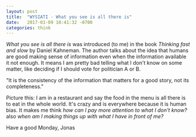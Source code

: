 ```yaml
---
layout: post
title:  "WYSIATI - What you see is all there is"
date:   2017-01-09 10:41:32 -0700
categories: think
---
```


_What you see is all there is_ was introduced (to me) in the book  _Thinking fast and slow_ by Daniel Kahneman. The author talks about the idea that humans are good making sense of information even when the information available it not enough. It means I am pretty bad telling what I don't know on some matter, like deciding if I should vote for politician A or B.

"It is the consistency of the information that matters for a good story, not its completeness."

Picture this: I am in a restaurant and say the food in the menu is all there is to eat in the whole world. It's crazy and is everywhere because it is human bias. It makes me think _how can I pay more attention to what I don't know?_ also _when am I making things up with what I have in front of me?_

Have a good Monday,
Jonas